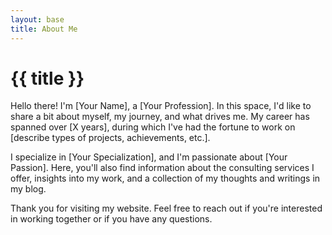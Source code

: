 ```yaml
---
layout: base
title: About Me
---
```


# {{ title }}

Hello there! I'm [Your Name], a [Your Profession]. In this space, I'd like to share a bit about myself, my journey, and what drives me. My career has spanned over [X years], during which I've had the fortune to work on [describe types of projects, achievements, etc.].

I specialize in [Your Specialization], and I'm passionate about [Your Passion]. Here, you'll also find information about the consulting services I offer, insights into my work, and a collection of my thoughts and writings in my blog.

Thank you for visiting my website. Feel free to reach out if you're interested in working together or if you have any questions.